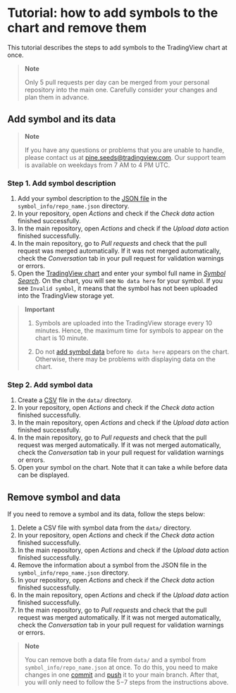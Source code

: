 # Tutorial: how to add symbols to the chart and remove them

This tutorial describes the steps to add symbols to the TradingView chart at once.

> __Note__
>
> Only 5 pull requests per day can be merged from your personal repository into the main one.
> Carefully consider your changes and plan them in advance.

## Add symbol and its data

> __Note__
>
> If you have any questions or problems that you are unable to handle, please contact us at pine.seeds@tradingview.com.
> Our support team is available on weekdays from 7 AM to 4 PM UTC.

### Step 1. Add symbol description

1. Add your symbol description to the [JSON file](data.md#symbol_info-format) in the `symbol_info/repo_name.json` directory.
2. In your repository, open *Actions* and check if the *Check data* action finished successfully.
3. In the main repository, open *Actions* and check if the *Upload data* action finished successfully.
4. In the main repository, go to *Pull requests* and check that the pull request was merged automatically.
    If it was not merged automatically, check the *Conversation* tab in your pull request for validation warnings or errors.
5. Open the [TradingView chart][tv-chart] and enter your symbol full name in [*Symbol Search*](ui.md#symbol-search).
    On the chart, you will see `No data here` for your symbol.
    If you see `Invalid symbol`, it means that the symbol has not been uploaded into the TradingView storage yet.

>__Important__
>
> 1. Symbols are uploaded into the TradingView storage every 10 minutes.
> Hence, the maximum time for symbols to appear on the chart is 10 minute.
>
> 2. Do not [add symbol data](#step-2-add-symbol-data) before `No data here` appears on the chart.
> Otherwise, there may be problems with displaying data on the chart.

### Step 2. Add symbol data

1. Create a [CSV](data.md#data-format) file in the `data/` directory.
2. In your repository, open *Actions* and check if the *Check data* action finished successfully.
3. In the main repository, open *Actions* and check if the *Upload data* action finished successfully.
4. In the main repository, go to *Pull requests* and check that the pull request was merged automatically.
    If it was not merged automatically, check the *Conversation* tab in your pull request for validation warnings or errors.
5. Open your symbol on the chart. Note that it can take a while before data can be displayed.

## Remove symbol and data

If you need to remove a symbol and its data, follow the steps below:

1. Delete a CSV file with symbol data from the `data/` directory.
2. In your repository, open *Actions* and check if the *Check data* action finished successfully.
3. In the main repository, open *Actions* and check if the *Upload data* action finished successfully.
4. Remove the information about a symbol from the JSON file in the `symbol_info/repo_name.json` directory.
5. In your repository, open *Actions* and check if the *Check data* action finished successfully.
6. In the main repository, open *Actions* and check if the *Upload data* action finished successfully.
7. In the main repository, go to *Pull requests* and check that the pull request was merged automatically.
    If it was not merged automatically, check the *Conversation* tab in your pull request for validation warnings or errors.

> __Note__
>
> You can remove both a data file from `data/` and a symbol from `symbol_info/repo_name.json` at once.
> To do this, you need to make changes in one [commit] and [push] it to your main branch.
> After that, you will only need to follow the 5−7 steps from the instructions above.

[commit]: https://docs.github.com/en/pull-requests/committing-changes-to-your-project/creating-and-editing-commits/about-commits
[push]: https://github.com/git-guides/git-push
[tv-chart]: https://www.tradingview.com/chart/
